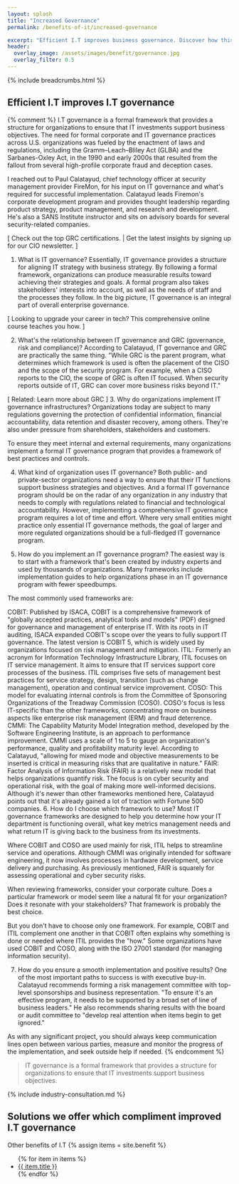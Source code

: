 ```yaml
---
layout: splash 
title: "Increased Governance"
permalink: /benefits-of-it/increased-governance

excerpt: "Efficient I.T improves business governance. Discover how this could be a benefit for your organisation and how our I.T services could help."
header:
  overlay_image: /assets/images/benefit/governance.jpg
  overlay_filter: 0.5 
---
```


{% include breadcrumbs.html %}

## Efficient I.T improves I.T governance

{% comment %}
I.T governance is a formal framework that provides a structure for organizations to ensure that IT investments support business objectives. The need for formal corporate and IT governance practices across U.S. organizations was fueled by the enactment of laws and regulations, including the Gramm–Leach–Bliley Act (GLBA) and the Sarbanes-Oxley Act, in the 1990 and early 2000s that resulted from the fallout from several high-profile corporate fraud and deception cases.

I reached out to Paul Calatayud, chief technology officer at security management provider FireMon, for his input on IT governance and what's required for successful implementation. Calatayud leads Firemon's corporate development program and provides thought leadership regarding product strategy, product management, and research and development. He's also a SANS Institute instructor and sits on advisory boards for several security-related companies.

[ Check out the top GRC certifications. | Get the latest insights by signing up for our CIO newsletter. ]
1. What is IT governance?
Essentially, IT governance provides a structure for aligning IT strategy with business strategy. By following a formal framework, organizations can produce measurable results toward achieving their strategies and goals. A formal program also takes stakeholders' interests into account, as well as the needs of staff and the processes they follow. In the big picture, IT governance is an integral part of overall enterprise governance.

[ Looking to upgrade your career in tech? This comprehensive online course teaches you how. ]

2. What's the relationship between IT governance and GRC (governance, risk and compliance)?
According to Calatayud, IT governance and GRC are practically the same thing. "While GRC is the parent program, what determines which framework is used is often the placement of the CISO and the scope of the security program. For example, when a CISO reports to the CIO, the scope of GRC is often IT focused. When security reports outside of IT, GRC can cover more business risks beyond IT."


[ Related: Learn more about GRC ]
3. Why do organizations implement IT governance infrastructures?
Organizations today are subject to many regulations governing the protection of confidential information, financial accountability, data retention and disaster recovery, among others. They're also under pressure from shareholders, stakeholders and customers.

To ensure they meet internal and external requirements, many organizations implement a formal IT governance program that provides a framework of best practices and controls.

4. What kind of organization uses IT governance?
Both public- and private-sector organizations need a way to ensure that their IT functions support business strategies and objectives. And a formal IT governance program should be on the radar of any organization in any industry that needs to comply with regulations related to financial and technological accountability. However, implementing a comprehensive IT governance program requires a lot of time and effort. Where very small entities might practice only essential IT governance methods, the goal of larger and more regulated organizations should be a full-fledged IT governance program.

5. How do you implement an IT governance program?
The easiest way is to start with a framework that's been created by industry experts and used by thousands of organizations. Many frameworks include implementation guides to help organizations phase in an IT governance program with fewer speedbumps.

The most commonly used frameworks are:

COBIT: Published by ISACA, COBIT is a comprehensive framework of "globally accepted practices, analytical tools and models" (PDF) designed for governance and management of enterprise IT. With its roots in IT auditing, ISACA expanded COBIT's scope over the years to fully support IT governance. The latest version is COBIT 5, which is widely used by organizations focused on risk management and mitigation.
ITIL: Formerly an acronym for Information Technology Infrastructure Library, ITIL focuses on IT service management. It aims to ensure that IT services support core processes of the business. ITIL comprises five sets of management best practices for service strategy, design, transition (such as change management), operation and continual service improvement.
COSO: This model for evaluating internal controls is from the Committee of Sponsoring Organizations of the Treadway Commission (COSO). COSO's focus is less IT-specific than the other frameworks, concentrating more on business aspects like enterprise risk management (ERM) and fraud deterrence.
CMMI: The Capability Maturity Model Integration method, developed by the Software Engineering Institute, is an approach to performance improvement. CMMI uses a scale of 1 to 5 to gauge an organization's performance, quality and profitability maturity level. According to Calatayud, "allowing for mixed mode and objective measurements to be inserted is critical in measuring risks that are qualitative in nature."
FAIR: Factor Analysis of Information Risk (FAIR) is a relatively new model that helps organizations quantify risk. The focus is on cyber security and operational risk, with the goal of making more well-informed decisions. Although it's newer than other frameworks mentioned here, Calatayud points out that it's already gained a lot of traction with Fortune 500 companies.
6. How do I choose which framework to use?
Most IT governance frameworks are designed to help you determine how your IT department is functioning overall, what key metrics management needs and what return IT is giving back to the business from its investments.

Where COBIT and COSO are used mainly for risk, ITIL helps to streamline service and operations. Although CMMI was originally intended for software engineering, it now involves processes in hardware development, service delivery and purchasing. As previously mentioned, FAIR is squarely for assessing operational and cyber security risks.

When reviewing frameworks, consider your corporate culture. Does a particular framework or model seem like a natural fit for your organization? Does it resonate with your stakeholders? That framework is probably the best choice.

But you don't have to choose only one framework. For example, COBIT and ITIL complement one another in that COBIT often explains why something is done or needed where ITIL provides the "how." Some organizations have used COBIT and COSO, along with the ISO 27001 standard (for managing information security).

7. How do you ensure a smooth implementation and positive results?
One of the most important paths to success is with executive buy-in. Calatayud recommends forming a risk management committee with top-level sponsorships and business representation. "To ensure it's an effective program, it needs to be supported by a broad set of line of business leaders." He also recommends sharing results with the board or audit committee to "develop real attention when items begin to get ignored."

As with any significant project, you should always keep communication lines open between various parties, measure and monitor the progress of the implementation, and seek outside help if needed.
{% endcomment %)


> IT governance is a formal framework that provides a structure for organizations to ensure that IT investments support business objectives.

{% include industry-consultation.md %}

## Solutions we offer which compliment improved I.T governance


Other benefits of I.T
{% assign items = site.benefit %}
<ul class="">
    {% for item in items %}
        <li><a href="{{ item.url }}">{{ item.title }}</a></li>
    {% endfor %}
</ul>